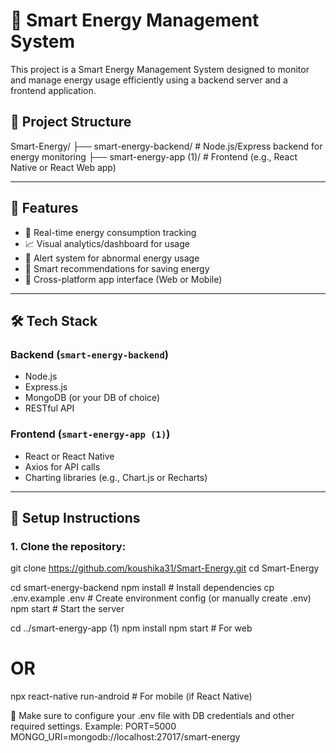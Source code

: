 # 🔋 Smart Energy Management System

This project is a Smart Energy Management System designed to monitor and manage energy usage efficiently using a backend server and a frontend application.

## 📁 Project Structure

Smart-Energy/
├── smart-energy-backend/ # Node.js/Express backend for energy monitoring
├── smart-energy-app (1)/ # Frontend (e.g., React Native or React Web app)


---

## 🚀 Features

- 📡 Real-time energy consumption tracking
- 📈 Visual analytics/dashboard for usage
- 🔔 Alert system for abnormal energy usage
- 🧠 Smart recommendations for saving energy
- 📲 Cross-platform app interface (Web or Mobile)

---

## 🛠 Tech Stack

### Backend (`smart-energy-backend`)
- Node.js
- Express.js
- MongoDB (or your DB of choice)
- RESTful API

### Frontend (`smart-energy-app (1)`)
- React or React Native
- Axios for API calls
- Charting libraries (e.g., Chart.js or Recharts)

---

## 🧪 Setup Instructions

### 1. Clone the repository:

git clone https://github.com/koushika31/Smart-Energy.git
cd Smart-Energy

cd smart-energy-backend
npm install        # Install dependencies
cp .env.example .env  # Create environment config (or manually create .env)
npm start          # Start the server

cd ../smart-energy-app (1)
npm install
npm start          # For web
# OR
npx react-native run-android   # For mobile (if React Native)

📝 Make sure to configure your .env file with DB credentials and other required settings. Example:
PORT=5000
MONGO_URI=mongodb://localhost:27017/smart-energy

